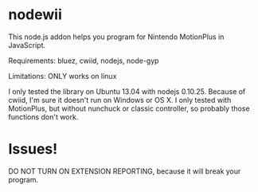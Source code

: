 nodewii
=======

This node.js addon helps you program for Nintendo MotionPlus in JavaScript.

Requirements: bluez, cwiid, nodejs, node-gyp

Limitations: ONLY works on linux

I only tested the library on Ubuntu 13.04 with nodejs 0.10.25.
Because of cwiid, I'm sure it doesn't run on Windows or OS X.
I only tested with MotionPlus, but without nunchuck or classic controller, so probably those functions don't work.

Issues!
=======
DO NOT TURN ON EXTENSION REPORTING, because it will break your program.
